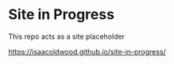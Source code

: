 # Site in Progress
This repo acts as a site placeholder

https://isaacoldwood.github.io/site-in-progress/
